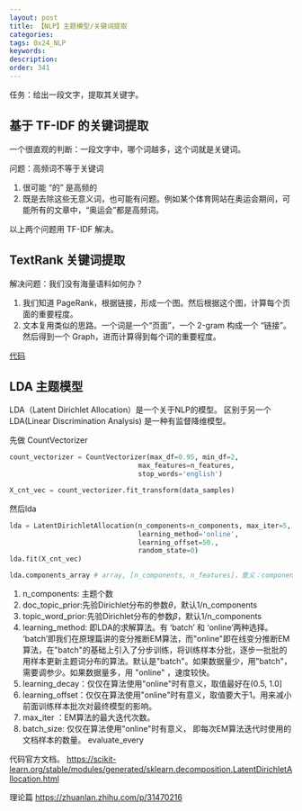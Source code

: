 ```yaml
---
layout: post
title: 【NLP】主题模型/关键词提取
categories:
tags: 0x24_NLP
keywords:
description:
order: 341
---
```


任务：给出一段文字，提取其关键字。

## 基于 TF-IDF 的关键词提取

一个很直观的判断：一段文字中，哪个词越多，这个词就是关键词。

问题：高频词不等于关键词
1. 很可能 “的” 是高频的
2. 既是去除这些无意义词，也可能有问题。例如某个体育网站在奥运会期间，可能所有的文章中，“奥运会”都是高频词。

以上两个问题用 TF-IDF 解决。

## TextRank 关键词提取

解决问题：我们没有海量语料如何办？

1. 我们知道 PageRank，根据链接，形成一个图。然后根据这个图，计算每个页面的重要程度。
2. 文本复用类似的思路。一个词是一个“页面”，一个 2-gram 构成一个 “链接”。然后得到一个 Graph，进而计算得到每个词的重要程度。

[代码](https://github.com/hankcs/HanLP/blob/v1.7.5/src/test/java/com/hankcs/book/ch08/DemoPlane.java)


## LDA 主题模型


LDA（Latent Dirichlet Allocation）是一个关于NLP的模型。
区别于另一个LDA(Linear Discrimination Analysis) 是一种有监督降维模型。

先做 CountVectorizer
```python
count_vectorizer = CountVectorizer(max_df=0.95, min_df=2,
                                max_features=n_features,
                                stop_words='english')

X_cnt_vec = count_vectorizer.fit_transform(data_samples)
```

然后lda
```python
lda = LatentDirichletAllocation(n_components=n_components, max_iter=5,
                                learning_method='online',
                                learning_offset=50.,
                                random_state=0)
lda.fit(X_cnt_vec)
```


```python
lda.components_array # array, [n_components, n_features]，意义：components_[i, j]值得是 topic i和 word j 的关系强度。
```

1. n_components: 主题个数
2. doc_topic_prior:先验Dirichlet分布的参数$\theta$，默认1/n_components
3. topic_word_prior:先验Dirichlet分布的参数$\beta$，默认1/n_components
4. learning_method: 即LDA的求解算法。有 ‘batch’ 和 ‘online’两种选择。 ‘batch’即我们在原理篇讲的变分推断EM算法，而"online"即在线变分推断EM算法，在"batch"的基础上引入了分步训练，将训练样本分批，逐步一批批的用样本更新主题词分布的算法。默认是"batch"。如果数据量少，用"batch"，需要调参少。如果数据量多，用 "online" ，速度较快。
5. learning_decay：仅仅在算法使用"online"时有意义，取值最好在(0.5, 1.0]
6. learning_offset：仅仅在算法使用"online"时有意义，取值要大于1。用来减小前面训练样本批次对最终模型的影响。
7. max_iter ：EM算法的最大迭代次数。
8. batch_size: 仅仅在算法使用"online"时有意义， 即每次EM算法迭代时使用的文档样本的数量。
evaluate_every




代码官方文档。 https://scikit-learn.org/stable/modules/generated/sklearn.decomposition.LatentDirichletAllocation.html  

理论篇 https://zhuanlan.zhihu.com/p/31470216
